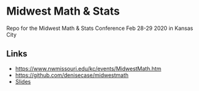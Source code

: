 # Midwest Math & Stats 
Repo for the Midwest Math & Stats Conference Feb 28-29 2020 in Kansas City

## Links

- <https://www.nwmissouri.edu/kc/events/MidwestMath.htm>
- <https://github.com/denisecase/midwestmath>
- [Slides](https://docs.google.com/presentation/d/15GFfZK1Yaq0nSAJoTMdqpYYfoed31s7dBmn0FiGBJxA/edit?usp=sharing)


